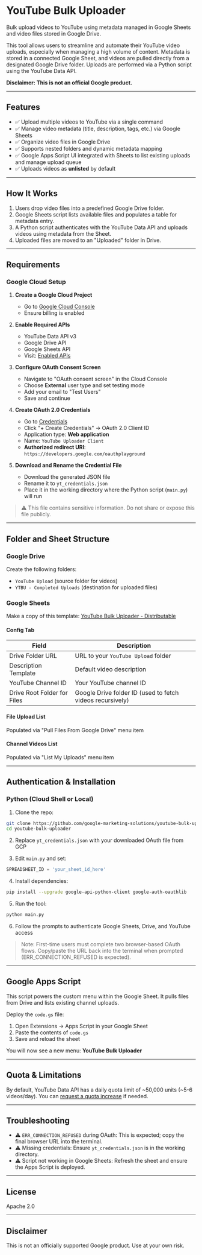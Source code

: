 <!--
Copyright 2024 Google LLC

Licensed under the Apache License, Version 2.0 (the "License");
you may not use this file except in compliance with the License.
You may obtain a copy of the License at

      https://www.apache.org/licenses/LICENSE-2.0

Unless required by applicable law or agreed to in writing, software
distributed under the License is distributed on an "AS IS" BASIS,
WITHOUT WARRANTIES OR CONDITIONS OF ANY KIND, either express or implied.
See the License for the specific language governing permissions and
limitations under the License.
-->

# YouTube Bulk Uploader

Bulk upload videos to YouTube using metadata managed in Google Sheets and video files stored in Google Drive.

This tool allows users to streamline and automate their YouTube video uploads, especially when managing a high volume of content. Metadata is stored in a connected Google Sheet, and videos are pulled directly from a designated Google Drive folder. Uploads are performed via a Python script using the YouTube Data API.

**Disclaimer: This is not an official Google product.**

---

## Features

- ✅ Upload multiple videos to YouTube via a single command
- ✅ Manage video metadata (title, description, tags, etc.) via Google Sheets
- ✅ Organize video files in Google Drive
- ✅ Supports nested folders and dynamic metadata mapping
- ✅ Google Apps Script UI integrated with Sheets to list existing uploads and manage upload queue
- ✅ Uploads videos as **unlisted** by default

---

## How It Works

1. Users drop video files into a predefined Google Drive folder.
2. Google Sheets script lists available files and populates a table for metadata entry.
3. A Python script authenticates with the YouTube Data API and uploads videos using metadata from the Sheet.
4. Uploaded files are moved to an "Uploaded" folder in Drive.

---

## Requirements

### Google Cloud Setup

1. **Create a Google Cloud Project**
   - Go to [Google Cloud Console](https://console.cloud.google.com/)
   - Ensure billing is enabled

2. **Enable Required APIs**
   - YouTube Data API v3
   - Google Drive API
   - Google Sheets API
   - Visit: [Enabled APIs](https://console.developers.google.com/apis/enabled)

3. **Configure OAuth Consent Screen**
   - Navigate to "OAuth consent screen" in the Cloud Console
   - Choose **External** user type and set testing mode
   - Add your email to "Test Users"
   - Save and continue

4. **Create OAuth 2.0 Credentials**
   - Go to [Credentials](https://console.developers.google.com/apis/credentials)
   - Click "+ Create Credentials" → OAuth 2.0 Client ID
   - Application type: **Web application**
   - Name: `YouTube Uploader Client`
   - **Authorized redirect URI**: `https://developers.google.com/oauthplayground`

5. **Download and Rename the Credential File**
   - Download the generated JSON file
   - Rename it to `yt_credentials.json`
   - Place it in the working directory where the Python script (`main.py`) will run

> ⚠️ This file contains sensitive information. Do not share or expose this file publicly.

---

## Folder and Sheet Structure

### Google Drive

Create the following folders:

- `YouTube Upload` (source folder for videos)
- `YTBU - Completed Uploads` (destination for uploaded files)

### Google Sheets

Make a copy of this template: [YouTube Bulk Uploader - Distributable](https://docs.google.com/spreadsheets/d/1C2hdQOw6u8nOY3VxwS8_RmwmQZksqJcKBj4XnAwLjD4/edit)

#### Config Tab

| Field                        | Description                                                      |
|-----------------------------|------------------------------------------------------------------|
| Drive Folder URL            | URL to your `YouTube Upload` folder                              |
| Description Template        | Default video description                                         |
| YouTube Channel ID          | Your YouTube channel ID                                           |
| Drive Root Folder for Files | Google Drive folder ID (used to fetch videos recursively)         |

#### File Upload List
Populated via "Pull Files From Google Drive" menu item

#### Channel Videos List
Populated via "List My Uploads" menu item

---

## Authentication & Installation

### Python (Cloud Shell or Local)

1. Clone the repo:
```bash
git clone https://github.com/google-marketing-solutions/youtube-bulk-uploader.git
cd youtube-bulk-uploader
```

2. Replace `yt_credentials.json` with your downloaded OAuth file from GCP

3. Edit `main.py` and set:
```python
SPREADSHEET_ID = 'your_sheet_id_here'
```

4. Install dependencies:
```bash
pip install --upgrade google-api-python-client google-auth-oauthlib
```

5. Run the tool:
```bash
python main.py
```

6. Follow the prompts to authenticate Google Sheets, Drive, and YouTube access

> Note: First-time users must complete two browser-based OAuth flows. Copy/paste the URL back into the terminal when prompted (ERR_CONNECTION_REFUSED is expected).

---

## Google Apps Script

This script powers the custom menu within the Google Sheet. It pulls files from Drive and lists existing channel uploads.

Deploy the `code.gs` file:
1. Open Extensions → Apps Script in your Google Sheet
2. Paste the contents of `code.gs`
3. Save and reload the sheet

You will now see a new menu: **YouTube Bulk Uploader**

---

## Quota & Limitations

By default, YouTube Data API has a daily quota limit of ~50,000 units (~5-6 videos/day). You can [request a quota increase](https://developers.google.com/youtube/v3/determine_quota_cost) if needed.

---

## Troubleshooting

- ⚠️ `ERR_CONNECTION_REFUSED` during OAuth: This is expected; copy the final browser URL into the terminal.
- ⚠️ Missing credentials: Ensure `yt_credentials.json` is in the working directory.
- ⚠️ Script not working in Google Sheets: Refresh the sheet and ensure the Apps Script is deployed.

---

## License

Apache 2.0

---

## Disclaimer

This is not an officially supported Google product. Use at your own risk.
